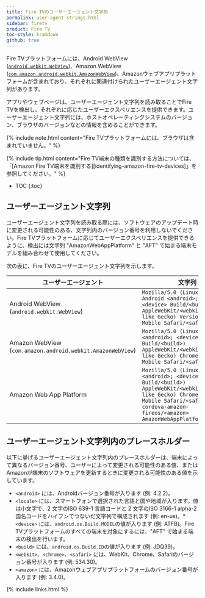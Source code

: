 ```yaml
---
title: Fire TVのユーザーエージェント文字列
permalink: user-agent-strings.html
sidebar: firetv
product: Fire TV
toc-style: kramdown
github: true
---
```



Fire TVプラットフォームには、Android WebView ([`android.webkit.WebView`][1])、Amazon WebView ([`com.amazon.android.webkit.AmazonWebView`][2])、Amazonウェブアプリプラットフォームが含まれており、それぞれに関連付けられたユーザーエージェント文字列があります。

アプリやウェブページは、ユーザーエージェント文字列を読み取ることでFire TVを検出し、それぞれに応じたユーザーエクスペリエンスを提供できます。ユーザーエージェント文字列には、ホストオペレーティングシステムのバージョン、ブラウザのバージョンなどの情報を含めることができます。

{% include note.html content="Fire TVプラットフォームには、ブラウザは含まれていません。" %}

{% include tip.html content="Fire TV端末の種類を識別する方法については、「[Amazon Fire TV端末を識別する][identifying-amazon-fire-tv-devices]」を参照してください。" %}

* TOC
{:toc}

## ユーザーエージェント文字列

ユーザーエージェント文字列を読み取る際には、ソフトウェアのアップデート時に変更される可能性のある、文字列内のバージョン番号を利用しないでください。Fire TVプラットフォームに応じてユーザーエクスペリエンスを提供できるように、検出には文字列 "AmazonWebAppPlatform" と "AFT" で始まる端末モデルを組み合わせて使用してください。

次の表に、Fire TVのユーザーエージェント文字列を示します。

| ユーザーエージェント | 文字列 | 例 |
| --- | --- | --- |
| Android WebView<br/>(`android.webkit.WebView`) | `Mozilla/5.0 (Linux; U; Android <android>; <locale>; <device> Build/<build>) AppleWebKit/<webkit> (KHTML, like Gecko) Version/4.0 Mobile Safari/<safari>` | `Mozilla/5.0 (Linux; U; Android 4.2.2; en-us; AFTB Build/JDQ39) AppleWebKit/534.30 (KHTML, like Gecko) Version/4.0 Mobile Safari/534.30` |
| Amazon WebView<br/>(`com.amazon.android.webkit.AmazonWebView`) | `Mozilla/5.0 (Linux; Android <android>; <device> Build/<build>) AppleWebKit/<webkit> (KHTML, like Gecko) Chrome/<chrome> Mobile Safari/<safari>` | `Mozilla/5.0 (Linux; Android 4.2.2; AFTB Build/JDQ39) AppleWebKit/537.22 (KHTML, like Gecko) Chrome/25.0.1364.173 Mobile Safari/537.22` |
| Amazon Web App Platform | `Mozilla/5.0 (Linux; Android <android>; <device> Build/<build>) AppleWebKit/<webkit> (KHTML, like Gecko) Chrome/<chrome> Mobile Safari/<safari> cordova-amazon-fireos/<amazon> AmazonWebAppPlatform/<amazon>` | `Mozilla/5.0 (Linux; Android 4.2.2; AFTB Build/JDQ39) AppleWebKit/537.22 (KHTML, like Gecko) Chrome/25.0.1364.173 Mobile Safari/537.22 cordova-amazon-fireos/3.4.0 AmazonWebAppPlatform/3.4.0;2.0` |

## ユーザーエージェント文字列内のプレースホルダー

以下に挙げるユーザーエージェント文字列内のプレースホルダーは、端末によって異なるバージョン番号、ユーザーによって変更される可能性のある値、またはAmazonが端末のソフトウェアを更新するときに変更される可能性のある値を示しています。

*   `<android>` には、Androidバージョン番号が入ります (例: 4.2.2)。
*   `<locale>` には、スマートフォンで選択された言語と国や地域が入ります。値は小文字で、2 文字のISO 639-1 言語コードと 2 文字のISO 3166-1 alpha-2 国名コードをハイフンでつないだ文字列で構成されます (例: en-us)。*   `<device>` には、`android.os.Build.MODEL`の値が入ります (例: ATFB)。Fire TVプラットフォームのすべての端末を対象にするには、"AFT" で始まる端末の検出を行います。
*   `<build>` には、`android.os.Build.ID`の値が入ります (例: JDQ39)。
*   `<webkit>`、`<chrome>`、`<safari>` には、WebKit、Chrome、Safariのバージョン番号が入ります (例: 534.30)。
*   `<amazon>` には、Amazonウェブアプリプラットフォームのバージョン番号が入ります (例: 3.4.0)。


[1]: http://developer.android.com/reference/android/webkit/WebView.html
[2]: https://developer.amazon.com/public/solutions/platforms/android-fireos/docs/understanding-hybrid-apps

{% include links.html %}
